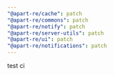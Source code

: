 ```yaml
---
"@apart-re/cache": patch
"@apart-re/commons": patch
"@apart-re/notify": patch
"@apart-re/server-utils": patch
"@apart-re/ui": patch
"@apart-re/notifications": patch
---
```


test ci
